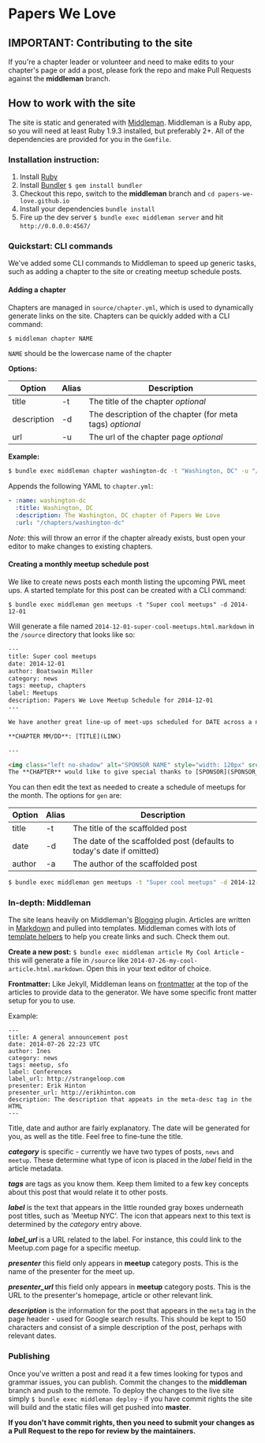 # Papers We Love

## IMPORTANT: Contributing to the site

If you're a chapter leader or volunteer and need to make edits to your chapter's page or add a post, please fork the repo and make Pull Requests against the **middleman** branch.

## How to work with the site

The site is static and generated with [Middleman](http://middlemanapp.com/). Middleman is a Ruby app, so you will need at least Ruby 1.9.3 installed, but preferably 2+. All of the dependencies are provided for you in the `Gemfile`.

### Installation instruction:

1. Install [Ruby](https://www.ruby-lang.org/en/)
2. Install [Bundler](http://bundler.io/) `$ gem install bundler`
3. Checkout this repo, switch to the **middleman** branch and `cd papers-we-love.github.io`
4. Install your dependencies `bundle install`
5. Fire up the dev server `$ bundle exec middleman server` and hit `http://0.0.0.0:4567/`

### Quickstart: CLI commands

We've added some CLI commands to Middleman to speed up generic tasks, such as adding a chapter to the site or creating meetup schedule posts.

#### Adding a chapter

Chapters are managed in `source/chapter.yml`, which is used to dynamically generate links on the site. Chapters can be quickly added with a CLI command:

```bash
$ middleman chapter NAME
```

`NAME` should be the lowercase name of the chapter

**Options:**

Option | Alias | Description
---------|---------|-----------------
title | -t | The title of the chapter _optional_
description | -d | The description of the chapter (for meta tags) _optional_
url | -u | The url of the chapter page _optional_

**Example:**

```bash
$ bundle exec middleman chapter washington-dc -t "Washington, DC" -u "/chapters/washington-dc"
```

Appends the following YAML to `chapter.yml`:

```yaml
- :name: washington-dc
  :title: Washington, DC
  :description: The Washington, DC chapter of Papers We Love
  :url: "/chapters/washington-dc"
```

_Note_: this will throw an error if the chapter already exists, bust open your editor to make changes to existing chapters.

#### Creating a monthly meetup schedule post

We like to create news posts each month listing the upcoming PWL meet ups. A started template for this post can be created with a CLI command:

```shell
$ bundle exec middleman gen meetups -t "Super cool meetups" -d 2014-12-01
```

Will generate a file named `2014-12-01-super-cool-meetups.html.markdown` in the `/source` directory that looks like so:

```html
---
title: Super cool meetups
date: 2014-12-01
author: Boatswain Miller
category: news
tags: meetup, chapters
label: Meetups
description: Papers We Love Meetup Schedule for 2014-12-01
---

We have another great line-up of meet-ups scheduled for DATE across a number of our chapters:

**CHAPTER MM/DD**: [TITLE](LINK)

---

<img class="left no-shadow" alt="SPONSOR NAME" style="width: 120px" src="/images/SPONSOR_IMG.png" />
The **CHAPTER** would like to give special thanks to [SPONSOR](SPONSOR_LINK) for sponsoring the ITEMS for the MONTH meetup.
```

You can then edit the text as needed to create a schedule of meetups for the month. The options for `gen` are:

Option | Alias | Description
---------|---------|-----------------
title | -t | The title of the scaffolded post
date | -d |The date of the scaffolded post (defaults to today's date if omitted)
author| -a | The author of the scaffolded post

```bash
$ bundle exec middleman gen meetups -t "Super cool meetups" -d 2014-12-01 -a "Zeeshan"
```

### In-depth: Middleman

The site leans heavily on Middleman's [Blogging](http://middlemanapp.com/basics/blogging/) plugin. Articles are written in [Markdown](http://daringfireball.net/projects/markdown/) and pulled into templates. Middleman comes with lots of [template helpers](http://middlemanapp.com/basics/helpers/) to help you create links and such. Check them out.

**Create a new post:** `$ bundle exec middleman article My Cool Article` - this will generate a file in `/source` like `2014-07-26-my-cool-article.html.markdown`. Open this in your text editor of choice.

**Frontmatter:** Like Jekyll, Middleman leans on [frontmatter](http://middlemanapp.com/basics/frontmatter/) at the top of the articles to provide data to the generator. We have some specific front matter setup for you to use.

Example:

	---
	title: A general announcement post
	date: 2014-07-26 22:23 UTC
	author: Ines
	category: news
	tags: meetup, sfo
	label: Conferences
	label_url: http://strangeloop.com
	presenter: Erik Hinton
	presenter_url: http://erikhinton.com
	description: The description that appeats in the meta-desc tag in the HTML
	---

Title, date and author are fairly explanatory. The date will be generated for you, as well as the title. Feel free to fine-tune the title.

**_category_** is specific - currently we have two types of posts, `news` and `meetup`. These determine what type of icon is placed in the _label_ field in the article metadata.

**_tags_** are tags as you know them. Keep them limited to a few key concepts about this post that would relate it to other posts.

**_label_** is the text that appears in the little rounded gray boxes underneath post titles, such as 'Meetup NYC'. The icon that appears next to this text is determined by the _category_ entry above.

**_label_url_** is a URL related to the label. For instance, this could link to the Meetup.com page for a specific meetup.

**_presenter_** this field only appears in **meetup** category posts. This is the name of the presenter for the meet up.

**_presenter_url_** this field only appears in **meetup** category posts. This is the URL to the presenter's homepage, article or other relevant link.

**_description_** is the information for the post that appears in the `meta` tag in the page header - used for Google search results. This should be kept to 150 characters and consist of a simple description of the post, perhaps with relevant dates.

### Publishing

Once you've written a post and read it a few times looking for typos and grammar issues, you can publish. Commit the changes to the **middleman** branch and push to the remote. To deploy the changes to the live site simply `$ bundle exec middleman deploy` - if you have commit rights the site will build and the static files will get pushed into **master**.

**If you don't have commit rights, then you need to submit your changes as a Pull Request to the repo for review by the maintainers.**
